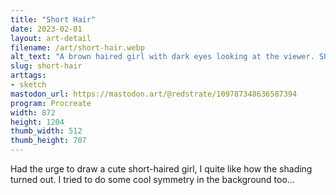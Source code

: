 ```yaml
---
title: "Short Hair"
date: 2023-02-01
layout: art-detail
filename: /art/short-hair.webp
alt_text: "A brown haired girl with dark eyes looking at the viewer. She has a pale purple tank top and playing with her short hair."
slug: short-hair
arttags:
- sketch
mastodon_url: https://mastodon.art/@redstrate/109787348636587394
program: Procreate
width: 872
height: 1204
thumb_width: 512
thumb_height: 707
---
```

Had the urge to draw a cute short-haired girl, I quite like how the shading turned out. I tried to do some cool symmetry in the background too...

